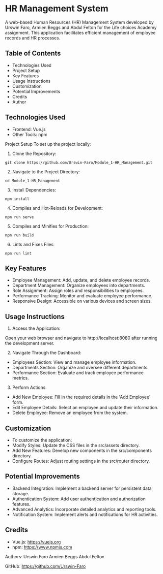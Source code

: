 # HR Management System
A web-based Human Resources (HR) Management System developed by Urswin Faro, Armien Beggs and Abdul Felton for the Life choices Academy assignment. This application facilitates efficient management of employee records and HR processes.

## Table of Contents
- Technologies Used
- Project Setup
- Key Features
- Usage Instructions
- Customization
- Potential Improvements
- Credits
- Author

## Technologies Used
- Frontend: Vue.js
- Other Tools: npm

Project Setup
To set up the project locally:

1. Clone the Repository:
```
git clone https://github.com/Urswin-Faro/Module_1-HR_Management.git
```

2. Navigate to the Project Directory:
```
cd Module_1-HR_Management
```
3. Install Dependencies:
```
npm install
```
4. Compiles and Hot-Reloads for Development:
```
npm run serve
```
5. Compiles and Minifies for Production:
```
npm run build

```
6. Lints and Fixes Files:
```
npm run lint
```
## Key Features
- Employee Management: Add, update, and delete employee records.
- Department Management: Organize employees into departments.
- Role Assignment: Assign roles and responsibilities to employees.
- Performance Tracking: Monitor and evaluate employee performance.
- Responsive Design: Accessible on various devices and screen sizes.

## Usage Instructions
1. Access the Application:

Open your web browser and navigate to http://localhost:8080 after running the development server.

2. Navigate Through the Dashboard:
- Employees Section: View and manage employee information.
- Departments Section: Organize and oversee different departments.
- Performance Section: Evaluate and track employee performance metrics.

3. Perform Actions:
- Add New Employee: Fill in the required details in the 'Add Employee' form.
- Edit Employee Details: Select an employee and update their information.
- Delete Employee: Remove an employee from the system.

## Customization
- To customize the application:
- Modify Styles: Update the CSS files in the src/assets directory.
- Add New Features: Develop new components in the src/components directory.
- Configure Routes: Adjust routing settings in the src/router directory.

## Potential Improvements
- Backend Integration: Implement a backend server for persistent data storage.
- Authentication System: Add user authentication and authorization features.
- Advanced Analytics: Incorporate detailed analytics and reporting tools.
- Notification System: Implement alerts and notifications for HR activities.

## Credits
- Vue.js: https://vuejs.org
- npm: https://www.npmjs.com

Authors:
Urswin Faro
Armien Beggs
Abdul Felton

GitHub: https://github.com/Urswin-Faro
